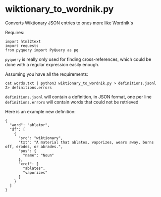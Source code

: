 # wiktionary_to_wordnik.py
Converts Wiktionary JSON entries to ones more like Wordnik's 

Requires:

    import html2text
    import requests
    from pyquery import PyQuery as pq
    
`pyquery` is really only used for finding cross-references, which could be 
done with a regular expression easily enough.

Assuming you have all the requirements:

    cat words.txt | python3 wiktionary_to_wordnik.py > definitions.jsonl 2> definitions.errors
    
`definitions.jsonl` will contain a definition, in JSON format, one per line
`definitions.errors` will contain words that could not be retrieved

Here is an example new definition:

    {
      "word": "ablator",
      "df": [
        {
          "src": "wiktionary",
          "txt": "A material that ablates, vaporizes, wears away, burns off, erodes, or abrades.",
          "pos": {
            "name": "Noun"
          },
          "xref": [
            "ablates",
            "vaporizes"
          ]
        }
      ]
    }
